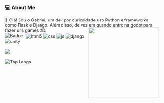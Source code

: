 <h3>💻 About Me </h3>
👋 Olá! Sou o Gabriel, um dev por curiosidade uso Python e frameworks como Flask e Django. Além disso, de vez em quando entro na godot para fazer uns games 2D. 

<img align='right' src="https://media.giphy.com/media/M9gbBd9nbDrOTu1Mqx/giphy.gif" width="230">

<!--[![Naveen's github stats](https://github-readme-stats.vercel.app/api?username=dwonatagabriel&show_icons=true&theme=merko&hide=["contribs","issues"])](https://github.com/naveenverma1)-->



<div style="display: inline_block">
  <img align="center" alt="html5" src="https://img.shields.io/badge/HTML5-E34F26?style=for-the-badge&logo=html5&logoColor=white" />
  <img align="center" alt="css" src="https://img.shields.io/badge/CSS3-1572B6?style=for-the-badge&logo=css3&logoColor=white" />
  <img align="center" alt="js" src="https://img.shields.io/badge/JavaScript-F7DF1E?style=for-the-badge&logo=javascript&logoColor=black" />
 <!--<img align="center" alt="nodejs" src="https://img.shields.io/badge/Node.js-43853D?style=for-the-badge&logo=node.js&logoColor=white" />-->
 <img align="center" alt="Badge"  style="float: left; margin-right: 10px;" src="https://img.shields.io/badge/python%20-%2314354C.svg?&style=for-the-badge&logo=python&logoColor=white"/> 

 <img align="center" alt="django" src="https://img.shields.io/badge/Django-092E20?style=for-the-badge&logo=django&logoColor=white"/>
  <img align="center" alt="unity" src="https://img.shields.io/badge/Unity-100000?style=for-the-badge&logo=unity&logoColor=white"/><br><br>
 <img src="https://img.shields.io/badge/Godot-478CBF?style=for-the-badge&logo=godot-engine&logoColor=white"/>

 
</div><br/

![Top Langs](https://github-readme-stats.vercel.app/api/top-langs/?username=dgabrielsales&hide_progress=true&theme=dark)
